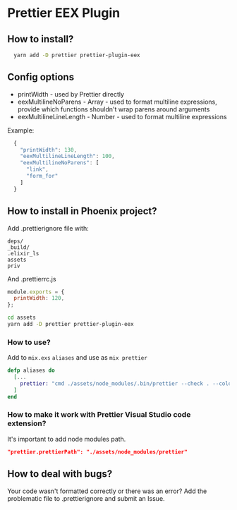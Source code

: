 # Prettier EEX Plugin

## How to install?

```sh
  yarn add -D prettier prettier-plugin-eex
```

## Config options

* printWidth - used by Prettier directly
* eexMultilineNoParens - Array - used to format multiline expressions, provide which functions shouldn't wrap parens around arguments
* eexMultilineLineLength - Number - used to format multiline expressions

Example:

```js
  {
    "printWidth": 130,
    "eexMultilineLineLength": 100,
    "eexMultilineNoParens": [
      "link",
      "form_for"
    ]
  }
```

## How to install in Phoenix project?

Add .prettierignore file with:

```plain
deps/
_build/
.elixir_ls
assets
priv
```

And .prettierrc.js

```js
module.exports = {
  printWidth: 120,
};
```

```sh
cd assets
yarn add -D prettier prettier-plugin-eex
```

### How to use?

Add to `mix.exs` `aliases` and use as `mix prettier`

```elixir
defp aliases do
  [...
    prettier: "cmd ./assets/node_modules/.bin/prettier --check . --color"
  ]
end
```

### How to make it work with Prettier Visual Studio code extension?

It's important to add node modules path.

```json
"prettier.prettierPath": "./assets/node_modules/prettier"
```

## How to deal with bugs?

Your code wasn't formatted correctly or there was an error? Add the problematic file to .prettierignore and submit an Issue.
